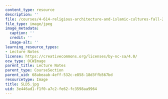 ```yaml
---
content_type: resource
description: ''
file: /courses/4-614-religious-architecture-and-islamic-cultures-fall-2002/3e446ad1f1f0a7c2fe62fc3598aa9964_SLD5.jpg
file_type: image/jpeg
image_metadata:
  caption: ''
  credit: ''
  image-alt: ''
learning_resource_types:
- Lecture Notes
license: https://creativecommons.org/licenses/by-nc-sa/4.0/
ocw_type: OCWImage
parent_title: Lecture Notes
parent_type: CourseSection
parent_uid: 68abeaab-4eff-532c-e858-18d3ffb567bd
resourcetype: Image
title: SLD5.jpg
uid: 3e446ad1-f1f0-a7c2-fe62-fc3598aa9964
---
```

